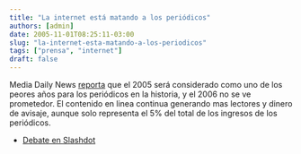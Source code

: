 ```yaml
---
title: "La internet está matando a los periódicos"
authors: [admin]
date: 2005-11-01T08:25:11-03:00
slug: "la-internet-esta-matando-a-los-periodicos"
tags: ["prensa", "internet"]
draft: false
---
```


Media Daily News [reporta](https://web.archive.org/web/20080419063530/http://publications.mediapost.com/index.cfm?fuseaction=Articles.showArticleHomePage&art_aid=35690)
que el 2005 será considerado como uno de los peores años para los
periódicos en la historia, y el 2006 no se ve prometedor. El contenido
en linea continua generando mas lectores y dinero de avisaje, aunque
solo representa el 5% del total de los ingresos de los periódicos.

* [Debate en Slashdot](https://web.archive.org/web/20080419063530/http://slashdot.org/article.pl?sid=05/10/31/2247225&from=rss)

